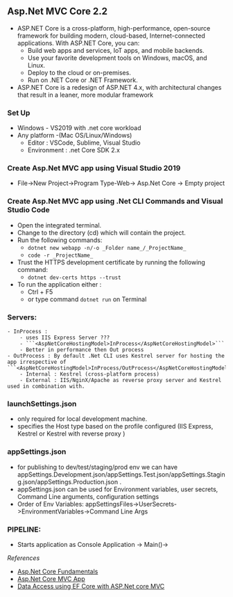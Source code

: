 ## Asp.Net MVC Core 2.2
- ASP.NET Core is a cross-platform, high-performance, open-source framework for building modern, cloud-based, Internet-connected applications. With ASP.NET Core, you can:
    - Build web apps and services, IoT apps, and mobile backends.
    - Use your favorite development tools on Windows, macOS, and Linux.
    - Deploy to the cloud or on-premises.
    - Run on .NET Core or .NET Framework.
- ASP.NET Core is a redesign of ASP.NET 4.x, with architectural changes that result in a leaner, more modular framework

### Set Up 
- Windows - VS2019 with .net core workload
- Any platform -(Mac OS/Linux/Windows)
    - Editor : VSCode, Sublime, Visual Studio
    - Environment : .net Core SDK 2.x

### Create Asp.Net MVC app using Visual Studio 2019
- File->New Project->Program Type-Web-> Asp.Net Core -> Empty project

### Create Asp.Net MVC app using .Net CLI Commands and Visual Studio Code 
- Open the integrated terminal.
- Change to the directory (cd) which will contain the project.
- Run the following commands:
    - ```dotnet new webapp -n/-o _Folder name_/_ProjectName_```
    - ```code -r _ProjectName_```
- Trust the HTTPS development certificate by running the following command:
    - ```dotnet dev-certs https --trust```
- To run the application either :
    - Ctrl + F5
    - or type command ```dotnet run``` on Terminal
### Servers:
    - InProcess : 
        - uses IIS Express Server ???
        - ```<AspNetCoreHostingModel>InProcess</AspNetCoreHostingModel>```
        - Better in performance then Out process 
    - OutProcess : By default .Net CLI uses Kestrel server for hosting the app irrespective of ```<AspNetCoreHostingModel>InProcess/OutProcess</AspNetCoreHostingModel>```
        - Internal : Kestrel (cross-platform process)
        - External : IIS/NginX/Apache as reverse proxy server and Kestrel used in combination with.

### launchSettings.json
- only required for local development machine.
- specifies the Host type based on the profile configured (IIS Express, Kestrel or Kestrel with reverse proxy )

### appSettings.json
- for publishing to dev/test/staging/prod env we can have appSettings.Development.json/appSettings.Test.json/appSettings.Staging.json/appSettings.Production.json .
- appSettings.json can be used for Environment variables, user secrets, Command Line arguments, configuration settings
- Order of Env Variables: appSettingsFiles->UserSecrets->EnvironmentVariables->Command Line Args
### PIPELINE:
- Starts application as Console Application 
    -> Main()->

_References_
- [Asp.Net Core Fundamentals](https://docs.microsoft.com/en-us/aspnet/core/fundamentals/index?view=aspnetcore-2.2&tabs=windows)
-  [Asp.Net Core MVC App](https://docs.microsoft.com/en-us/aspnet/core/tutorials/razor-pages/razor-pages-start?view=aspnetcore-2.2)
- [Data Access using EF Core with ASP.Net core MVC](https://docs.microsoft.com/en-us/aspnet/core/data/ef-rp/intro?view=aspnetcore-2.2)

